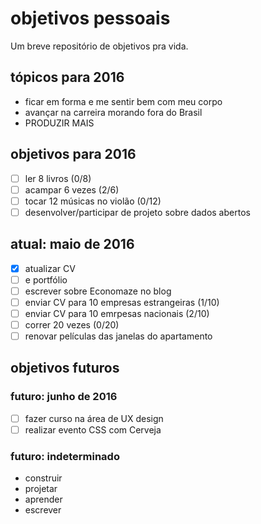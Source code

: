 # objetivos pessoais

Um breve repositório de objetivos pra vida.

## tópicos para 2016

- ficar em forma e me sentir bem com meu corpo
- avançar na carreira morando fora do Brasil
- PRODUZIR MAIS

## objetivos para 2016

- [ ] ler 8 livros (0/8)
- [ ] acampar 6 vezes (2/6)
- [ ] tocar 12 músicas no violão (0/12)
- [ ] desenvolver/participar de projeto sobre dados abertos

## atual: maio de 2016

- [x] atualizar CV
- [ ] e portfólio
- [ ] escrever sobre Economaze no blog
- [ ] enviar CV para 10 empresas estrangeiras (1/10)
- [ ] enviar CV para 10 emrpesas nacionais (2/10)
- [ ] correr 20 vezes (0/20)
- [ ] renovar películas das janelas do apartamento

## objetivos futuros

### futuro: junho de 2016

- [ ] fazer curso na área de UX design
- [ ] realizar evento CSS com Cerveja

### futuro: indeterminado

- construir
- projetar
- aprender
- escrever
